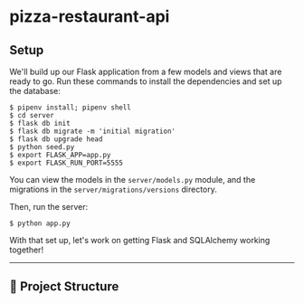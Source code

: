 # pizza-restaurant-api
## Setup

We'll build up our Flask application from a few models and views that are ready
to go. Run these commands to install the dependencies and set up the database:

```console
$ pipenv install; pipenv shell
$ cd server
$ flask db init
$ flask db migrate -m 'initial migration'
$ flask db upgrade head
$ python seed.py
$ export FLASK_APP=app.py
$ export FLASK_RUN_PORT=5555
```

You can view the models in the `server/models.py` module, and the migrations in
the `server/migrations/versions` directory. 

Then, run the server:

```console
$ python app.py
```

With that set up, let's work on getting Flask and SQLAlchemy working together!

---
## 📂 Project Structure
